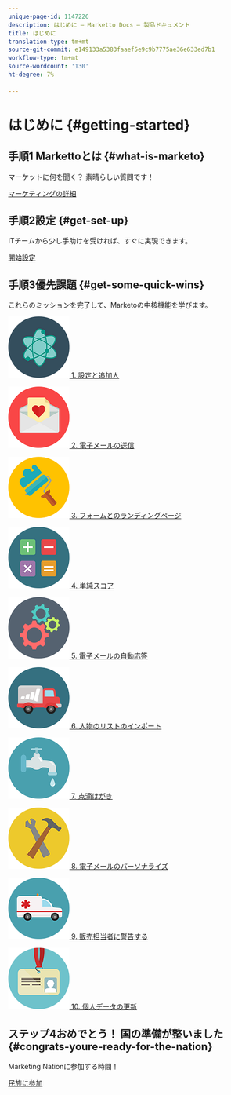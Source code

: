 ```yaml
---
unique-page-id: 1147226
description: はじめに — Marketto Docs — 製品ドキュメント
title: はじめに
translation-type: tm+mt
source-git-commit: e149133a5383faaef5e9c9b7775ae36e633ed7b1
workflow-type: tm+mt
source-wordcount: '130'
ht-degree: 7%

---
```



# はじめに {#getting-started}

## 手順1 Markettoとは {#what-is-marketo}

マーケットに何を聞く？ 素晴らしい質問です！

[マーケティングの詳細](/help/marketo/getting-started/what-is-marketo.md)

## 手順2設定 {#get-set-up}

ITチームから少し手助けを受ければ、すぐに実現できます。

[開始設定](/help/marketo/getting-started/setup-steps.md)

## 手順3優先課題 {#get-some-quick-wins}

これらのミッションを完了して、Marketoの中核機能を学びます。

[![](/help/marketo/getting-started/assets/getting-started-1.png) 1. 設定と追加人](https://docs.marketo.com/pages/viewpage.action?pageId=2359351)

[![](/help/marketo/getting-started/assets/getting-started-2.png) 2. 電子メールの送信](getting-started/quick-wins/send-an-email.md)

[![](/help/marketo/getting-started/assets/getting-started-3.png) 3. フォームとのランディングページ](getting-started/quick-wins/landing-page-with-a-form.md)

[![](/help/marketo/getting-started/assets/getting-started-4.png) 4. 単純スコア](getting-started/quick-wins/simple-scoring.md)

[![](/help/marketo/getting-started/assets/getting-started-5.png) 5. 電子メールの自動応答](getting-started/quick-wins/email-auto-response.md)

[![](/help/marketo/getting-started/assets/getting-started-6.png) 6. 人物のリストのインポート](getting-started/quick-wins/import-a-list-of-people.md)

[![](/help/marketo/getting-started/assets/getting-started-7.png) 7. 点滴はがき](getting-started/quick-wins/drip-drip-nurture.md)

[![](/help/marketo/getting-started/assets/getting-started-8.png) 8. 電子メールのパーソナライズ](getting-started/quick-wins/personalize-an-email.md)

[![](/help/marketo/getting-started/assets/getting-started-9.png) 9. 販売担当者に警告する](getting-started/quick-wins/alert-the-sales-rep.md)

[![](/help/marketo/getting-started/assets/getting-started-10.png) 10. 個人データの更新](getting-started/quick-wins/update-person-data.md)

## ステップ4おめでとう！ 国の準備が整いました  {#congrats-youre-ready-for-the-nation}

Marketing Nationに参加する時間！

[民族に参加](https://nation.marketo.com)
